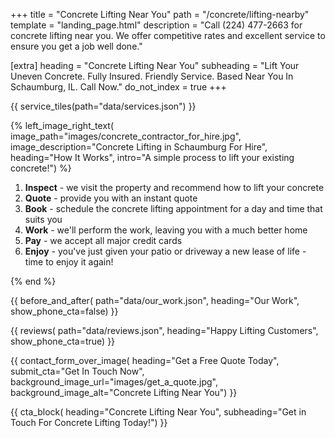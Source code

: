 +++
title = "Concrete Lifting Near You"
path = "/concrete/lifting-nearby"
template = "landing_page.html"
description = "Call (224) 477-2663 for concrete lifting near you. We offer competitive rates and excellent service to ensure you get a job well done."

[extra]
heading = "Concrete Lifting Near You"
subheading = "Lift Your Uneven Concrete. Fully Insured. Friendly Service. Based Near You In Schaumburg, IL. Call Now."
do_not_index = true
+++

{{ service_tiles(path="data/services.json") }}

{% left_image_right_text(
     image_path="images/concrete_contractor_for_hire.jpg",
     image_description="Concrete Lifting in Schaumburg For Hire",
     heading="How It Works",
     intro="A simple process to lift your existing concrete!") %}

1. **Inspect** - we visit the property and recommend how to lift your concrete
2. **Quote** - provide you with an instant quote
3. **Book** - schedule the concrete lifting appointment for a day and time that suits you
4. **Work** - we'll perform the work, leaving you with a much better home
5. **Pay** - we accept all major credit cards
6. **Enjoy** - you've just given your patio or driveway a new lease of life - time to enjoy it again!

{% end %}

{{ before_and_after(
     path="data/our_work.json",
     heading="Our Work",
     show_phone_cta=false) }}

{{ reviews(
     path="data/reviews.json",
     heading="Happy Lifting Customers",
     show_phone_cta=true) }}

{{ contact_form_over_image(
     heading="Get a Free Quote Today",
     submit_cta="Get In Touch Now",
     background_image_url="images/get_a_quote.jpg",
     background_image_alt="Concrete Lifting Near You") }}

{{ cta_block(
     heading="Concrete Lifting Near You",
     subheading="Get in Touch For Concrete Lifting Today!") }}